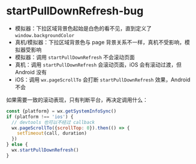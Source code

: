 # startPullDownRefresh-bug

- 模拟器：下拉区域背景色起始是白色的看不见，直到定义了 `window.backgroundColor`
- 真机/模拟器：下拉区域背景色与 page 背景关系不一样，真机不受影响，模拟器受影响
- 模拟器：调用 `startPullDownRefresh` 不会滚动页面
- 真机：调用 `startPullDownRefresh` 会滚动页面，iOS 会有滚动过渡，但 Android 没有
- iOS：调用 `wx.pageScrollTo` 会打断 `startPullDownRefresh` 效果，Android 不会

如果需要一致的滚动表现，只有判断平台，再决定调用什么：

```js
const {platform} = wx.getSystemInfoSync()
if (platform !== 'ios') {
  // devtools 也可以不经过 callback
  wx.pageScrollTo({scrollTop: 0}).then(() => {
    setTimeout(call, duration)
  })
} else {
  wx.startPullDownRefresh()
}
```
